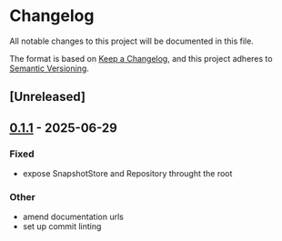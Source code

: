 # Changelog

All notable changes to this project will be documented in this file.

The format is based on [Keep a Changelog](https://keepachangelog.com/en/1.0.0/),
and this project adheres to [Semantic Versioning](https://semver.org/spec/v2.0.0.html).

## [Unreleased]

## [0.1.1](https://github.com/liamwh/sourcerer/compare/sourcerer-v0.1.0...sourcerer-v0.1.1) - 2025-06-29

### Fixed

- expose SnapshotStore and Repository throught the root

### Other

- amend documentation urls
- set up commit linting
